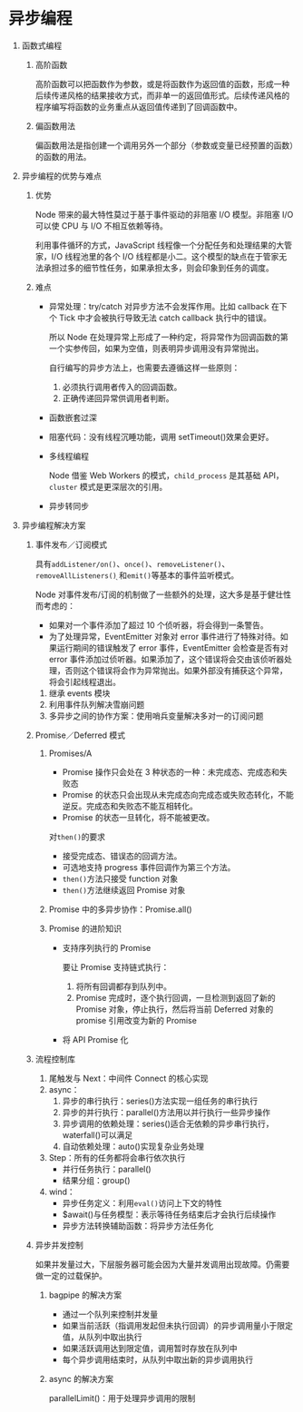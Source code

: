 # 异步编程

1. 函数式编程

   1. 高阶函数

      高阶函数可以把函数作为参数，或是将函数作为返回值的函数，形成一种后续传递风格的结果接收方式，而非单一的返回值形式。后续传递风格的程序编写将函数的业务重点从返回值传递到了回调函数中。

   2. 偏函数用法

      偏函数用法是指创建一个调用另外一个部分（参数或变量已经预置的函数）的函数的用法。

2. 异步编程的优势与难点

   1. 优势

      Node 带来的最大特性莫过于基于事件驱动的非阻塞 I/O 模型。非阻塞 I/O 可以使 CPU 与 I/O 不相互依赖等待。

      利用事件循环的方式，JavaScript 线程像一个分配任务和处理结果的大管家，I/O 线程池里的各个 I/O 线程都是小二。这个模型的缺点在于管家无法承担过多的细节性任务，如果承担太多，则会印象到任务的调度。

   2. 难点

      - 异常处理：try/catch 对异步方法不会发挥作用。比如 callback 在下个 Tick 中才会被执行导致无法 catch callback 执行中的错误。

        所以 Node 在处理异常上形成了一种约定，将异常作为回调函数的第一个实参传回，如果为空值，则表明异步调用没有异常抛出。

        自行编写的异步方法上，也需要去遵循这样一些原则：

        1. 必须执行调用者传入的回调函数。
        2. 正确传递回异常供调用者判断。

      - 函数嵌套过深

      - 阻塞代码：没有线程沉睡功能，调用 setTimeout()效果会更好。

      - 多线程编程

        Node 借鉴 Web Workers 的模式，`child_process` 是其基础 API，`cluster` 模式是更深层次的引用。

      - 异步转同步

3. 异步编程解决方案

   1. 事件发布／订阅模式

      具有`addListener/on()`、`once()`、`removeListener()`、`removeAllListeners()`֖ 和`emit()`等基本的事件监听模式。

      Node 对事件发布/订阅的机制做了一些额外的处理，这大多是基于健壮性而考虑的：

      - 如果对一个事件添加了超过 10 个侦听器，将会得到一条警告。
      - 为了处理异常，EventEmitter 对象对 error 事件进行了特殊对待。如果运行期间的错误触发了 error 事件，EventEmitter 会检查是否有对 error 事件添加过侦听器。如果添加了，这个错误将会交由该侦听器处理，否则这个错误将会作为异常抛出。如果外部没有捕获这个异常，将会引起线程退出。

      1. 继承 events 模块
      2. 利用事件队列解决雪崩问题
      3. 多异步之间的协作方案：使用哨兵变量解决多对一的订阅问题

   2. Promise／Deferred 模式

      1. Promises/A

         - Promise 操作只会处在 3 种状态的一种：未完成态、完成态和失败态
         - Promise 的状态只会出现从未完成态向完成态或失败态转化，不能逆反。完成态和失败态不能互相转化。
         - Promise 的状态一旦转化，将不能被更改。

         对`then()`的要求

         - 接受完成态、错误态的回调方法。
         - 可选地支持 progress 事件回调作为第三个方法。
         - `then()`方法只接受 function 对象
         - `then()`方法继续返回 Promise 对象

      2. Promise 中的多异步协作：Promise.all()

      3. Promise 的进阶知识

         - 支持序列执行的 Promise

           要让 Promise 支持链式执行：

           1. 将所有回调都存到队列中。
           2. Promise 完成时，逐个执行回调，一旦检测到返回了新的 Promise 对象，停止执行，然后将当前 Deferred 对象的 promise 引用改变为新的 Promise

         - 将 API Promise 化

   3. 流程控制库

      1. 尾触发与 Next：中间件 Connect 的核心实现
      2. async：
         1. 异步的串行执行：series()方法实现一组任务的串行执行
         2. 异步的并行执行：parallel()方法用以并行执行一些异步操作
         3. 异步调用的依赖处理：series()适合无依赖的异步串行执行，waterfall()可以满足
         4. 自动依赖处理：auto()实现复杂业务处理
      3. Step：所有的任务都将会串行依次执行
         - 并行任务执行：parallel()
         - 结果分组：group()
      4. wind：
         - 异步任务定义：利用`eval()`访问上下文的特性
         - \$await()与任务模型：表示等待任务结束后才会执行后续操作
         - 异步方法转换辅助函数：将异步方法任务化

   4. 异步并发控制

      如果并发量过大，下层服务器可能会因为大量并发调用出现故障。仍需要做一定的过载保护。

      1. bagpipe 的解决方案

         - 通过一个队列来控制并发量
         - 如果当前活跃（指调用发起但未执行回调）的异步调用量小于限定值，从队列中取出执行
         - 如果活跃调用达到限定值，调用暂时存放在队列中
         - 每个异步调用结束时，从队列中取出新的异步调用执行

      2. async 的解决方案

         parallelLimit()：用于处理异步调用的限制
